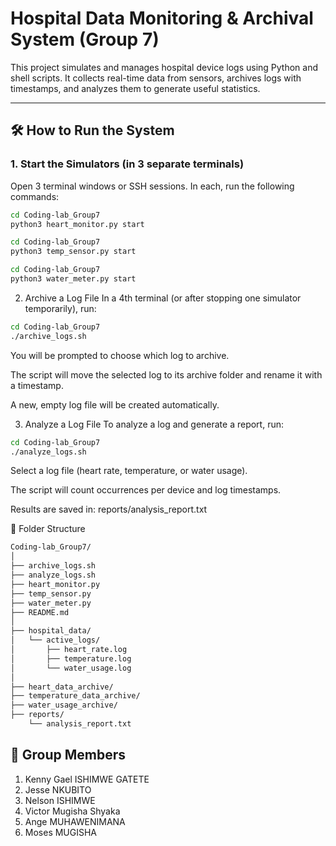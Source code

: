 # Hospital Data Monitoring & Archival System (Group 7)

This project simulates and manages hospital device logs using Python and shell scripts. It collects real-time data from sensors, archives logs with timestamps, and analyzes them to generate useful statistics.

---

## 🛠️ How to Run the System

### 1. Start the Simulators (in 3 separate terminals)

Open 3 terminal windows or SSH sessions. In each, run the following commands:

```bash
cd Coding-lab_Group7
python3 heart_monitor.py start

cd Coding-lab_Group7
python3 temp_sensor.py start

cd Coding-lab_Group7
python3 water_meter.py start
```

2. Archive a Log File
In a 4th terminal (or after stopping one simulator temporarily), run:

```bash
cd Coding-lab_Group7
./archive_logs.sh
```

You will be prompted to choose which log to archive.

The script will move the selected log to its archive folder and rename it with a timestamp.

A new, empty log file will be created automatically.

3. Analyze a Log File
To analyze a log and generate a report, run:

```bash
cd Coding-lab_Group7
./analyze_logs.sh
```

Select a log file (heart rate, temperature, or water usage).

The script will count occurrences per device and log timestamps.

Results are saved in: reports/analysis_report.txt

📁 Folder Structure
```bash
Coding-lab_Group7/
│
├── archive_logs.sh
├── analyze_logs.sh
├── heart_monitor.py
├── temp_sensor.py
├── water_meter.py
├── README.md
│
├── hospital_data/
│   └── active_logs/
│       ├── heart_rate.log
│       ├── temperature.log
│       └── water_usage.log
│
├── heart_data_archive/
├── temperature_data_archive/
├── water_usage_archive/
├── reports/
    └── analysis_report.txt
```

## 👥 Group Members
1. Kenny Gael ISHIMWE GATETE
2. Jesse NKUBITO
3. Nelson ISHIMWE
4. Victor Mugisha Shyaka
5. Ange MUHAWENIMANA
6. Moses MUGISHA
